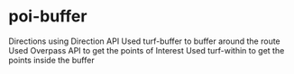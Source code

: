 # poi-buffer

Directions using Direction API
Used turf-buffer to buffer around the route
Used Overpass API to get the points of Interest
Used turf-within to get the points inside the buffer
